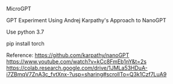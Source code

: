 MicroGPT

GPT Experiment Using Andrej Karpathy's Approach to NanoGPT

Use python 3.7 

pip install torch

Reference:
https://github.com/karpathy/nanoGPT
https://www.youtube.com/watch?v=kCc8FmEb1nY&t=2s
https://colab.research.google.com/drive/1JMLa53HDuA-i7ZBmqV7ZnA3c_fvtXnx-?usp=sharing#scrollTo=Q3k1Czf7LuA9